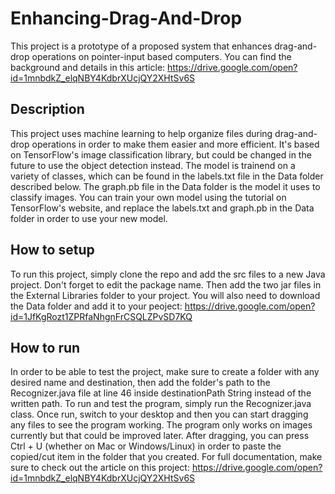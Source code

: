 # Enhancing-Drag-And-Drop

This project is a prototype of a proposed system that enhances drag-and-drop operations on pointer-input based computers. 
You can find the background and details in this article: https://drive.google.com/open?id=1mnbdkZ_elqNBY4KdbrXUcjQY2XHtSv6S 

## Description

This project uses machine learning to help organize files during drag-and-drop operations in order to make them easier and more efficient. It's based on TensorFlow's image classification library, but could be changed in the future to use the object detection instead. The model is trainend on a variety of classes, which can be found in the labels.txt file in the Data folder described below. The graph.pb file in the Data folder is the model it uses to classify images. You can train your own model using the tutorial on TensorFlow's website, and replace the labels.txt and graph.pb in the Data folder in order to use your new model.

## How to setup

To run this project, simply clone the repo and add the src files to a new Java project. Don't forget to edit the package name. Then add the two jar files in the External Libraries folder to your project. You will also need to download the Data folder and add it to your peoject: https://drive.google.com/open?id=1JfKgRozt1ZPRfaNhgnFrCSQLZPvSD7KQ

## How to run

In order to be able to test the project, make sure to create a folder with any desired name and destination, then add the folder's path to the Recognizer.java file at line 46 inside destinationPath String instead of the written path.
To run and test the program, simply run the Recognizer.java class. Once run, switch to your desktop and then you can start dragging any files to see the program working. The program only works on images currently but that could be improved later. After dragging, you can press Ctrl + U (whether on Mac or Windows/Linux) in order to paste the copied/cut item in the folder that you created. For full documentation, make sure to check out the article on this project: https://drive.google.com/open?id=1mnbdkZ_elqNBY4KdbrXUcjQY2XHtSv6S
